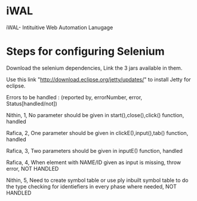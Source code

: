 iWAL
====

iWAL- Intituitive Web Automation Lanugage


Steps for configuring Selenium
==============================

Download the selenium dependencies, Link the 3 jars available in them.

Use this link "http://download.eclipse.org/jetty/updates/" to install Jetty for eclipse.


Errors to be handled : (reported by, errorNumber, error, Status[handled/not])


Nithin, 1, No parameter should be given in start(),close(),click() function, handled



Rafica, 2, One parameter should be given in clickE(),input(),tab() function, handled



Rafica, 3, Two parameters should be given in inputE() function, handled



Rafica, 4, When element with NAME/ID given as input is missing, throw error, NOT HANDLED


Nithin, 5, Need to create symbol table or use ply inbuilt symbol table to do the type checking for identiefiers in every phase where needed, NOT HANDLED

